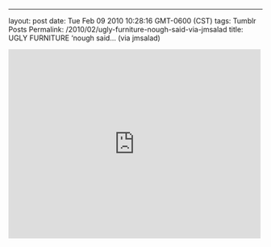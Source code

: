 ---
layout: post
date: Tue Feb 09 2010 10:28:16 GMT-0600 (CST)
tags: Tumblr Posts
Permalink: /2010/02/ugly-furniture-nough-said-via-jmsalad
title: UGLY FURNITURE &lsquo;nough said&hellip;
(via jmsalad)

<iframe width="500" height="375" id="youtube_iframe" src="https://www.youtube.com/embed/8tqJx86xQJQ?feature=oembed&amp;enablejsapi=1&amp;origin=http://safe.txmblr.com&amp;wmode=opaque" frameborder="0" allowfullscreen=""></iframe>
